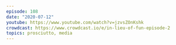 ```yaml
---
episode: 108
date: "2020-07-12"
youtube: https://www.youtube.com/watch?v=jzvsZOnKshk
crowdcast: https://www.crowdcast.io/e/in-lieu-of-fun-episode-2
topics: prosciutto, media
---
```


